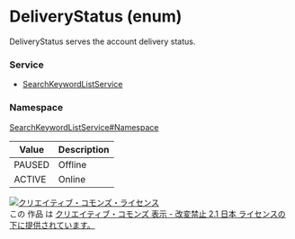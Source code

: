 # DeliveryStatus (enum)
DeliveryStatus serves the account delivery status.
### Service
+ [SearchKeywordListService](../../services/SearchKeywordListService.md)

### Namespace
[SearchKeywordListService#Namespace](../../services/SearchKeywordListService.md#namespace)

| Value | Description |
|---|---|
| PAUSED| Offline |
| ACTIVE| Online |

<a rel="license" href="http://creativecommons.org/licenses/by-nd/2.1/jp/"><img alt="クリエイティブ・コモンズ・ライセンス" style="border-width:0" src="https://i.creativecommons.org/l/by-nd/2.1/jp/88x31.png" /></a><br />この 作品 は <a rel="license" href="http://creativecommons.org/licenses/by-nd/2.1/jp/">クリエイティブ・コモンズ 表示 - 改変禁止 2.1 日本 ライセンスの下に提供されています。</a>
